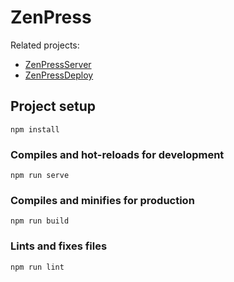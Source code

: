 # ZenPress

Related projects:
 - [ZenPressServer](https://github.com/ZhangZisu/ZenPressServer)
 - [ZenPressDeploy](https://github.com/ZhangZisu/ZenPressDepoly)

## Project setup
```
npm install
```

### Compiles and hot-reloads for development
```
npm run serve
```

### Compiles and minifies for production
```
npm run build
```

### Lints and fixes files
```
npm run lint
```
